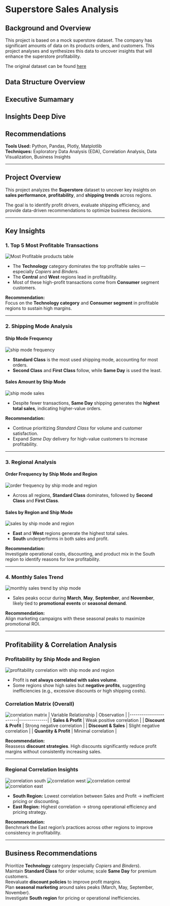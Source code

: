 # Superstore Sales Analysis  

## Background and Overview
This project is based on a mock superstore dataset. The company has significant amounts of data on its products orders, and customers. This project analyses and synthesizes this data to uncover insights that will enhance the superstore profitability.  

The original dataset can be found [here](https://usfedu-my.sharepoint.com/:x:/g/personal/lorrayne_usf_edu/EcGQGlYn56hIoRIFKAQOP-0B_8SEwR0CelpfssVhzTI8ug?e=fKVIJd)
 

## Data Structure Overview
## Executive Sumamary
## Insights Deep Dive
## Recommendations

**Tools Used:** Python, Pandas, Plotly, Matplotlib  
**Techniques:** Exploratory Data Analysis (EDA), Correlation Analysis, Data Visualization, Business Insights  

---

## Project Overview  
This project analyzes the **Superstore** dataset to uncover key insights on **sales performance**, **profitability**, and **shipping trends** across regions.  

The goal is to identify profit drivers, evaluate shipping efficiency, and provide data-driven recommendations to optimize business decisions.  

---

## Key Insights  

### **1. Top 5 Most Profitable Transactions**
![Most Profitable products table](https://github.com/julialorrayne/Projects-images/blob/main/superstore/5%20most%20profitable.png?raw=true)
- The **Technology** category dominates the top profitable sales — especially *Copiers* and *Binders*.  
- The **Central** and **West** regions lead in profitability.  
- Most of these high-profit transactions come from **Consumer** segment customers.  

**Recommendation:**  
Focus on the **Technology category** and **Consumer segment** in profitable regions to sustain high margins.

---

### **2. Shipping Mode Analysis**

#### **Ship Mode Frequency**
![ship mode frequency](https://github.com/julialorrayne/Projects-images/blob/main/superstore/ship%20mode.png?raw=true)
- **Standard Class** is the most used shipping mode, accounting for most orders.  
- **Second Class** and **First Class** follow, while **Same Day** is used the least.

#### **Sales Amount by Ship Mode**
![ship mode sales](https://github.com/julialorrayne/Projects-images/blob/main/superstore/ship%20mode%20sales.png?raw=true)
- Despite fewer transactions, **Same Day** shipping generates the **highest total sales**, indicating higher-value orders.

**Recommendation:**  
- Continue prioritizing *Standard Class* for volume and customer satisfaction.  
- Expand *Same Day* delivery for high-value customers to increase profitability.

---

### **3. Regional Analysis**

#### **Order Frequency by Ship Mode and Region**
![order frequency by ship mode and region](https://github.com/julialorrayne/Projects-images/blob/main/superstore/order%20frequency%20by%20ship%20mode%20and%20region.png?raw=true)
- Across all regions, **Standard Class** dominates, followed by **Second Class** and **First Class**.

#### **Sales by Region and Ship Mode**
![sales by ship mode and region](https://github.com/julialorrayne/Projects-images/blob/main/superstore/sales%20by%20ship%20mode%20and%20region.png?raw=true)
- **East** and **West** regions generate the highest total sales.  
- **South** underperforms in both sales and profit.

**Recommendation:**  
Investigate operational costs, discounting, and product mix in the South region to identify reasons for low profitability.

---

### **4. Monthly Sales Trend**
![monthly sales trend by ship mode](https://github.com/julialorrayne/Projects-images/blob/main/superstore/monthly%20sales%20trend%20by%20ship%20mode.png?raw=true)
- Sales peaks occur during **March**, **May**, **September**, and **November**, likely tied to **promotional events** or **seasonal demand**.  

**Recommendation:**  
Align marketing campaigns with these seasonal peaks to maximize promotional ROI.

---

## Profitability & Correlation Analysis

### **Profitability by Ship Mode and Region**
![profitability correlation with ship mode and region](https://github.com/julialorrayne/Projects-images/blob/main/superstore/profitability%20correlation%20with%20ship%20mode%20and%20region.png?raw=true)
- Profit is **not always correlated with sales volume**.  
- Some regions show high sales but **negative profits**, suggesting inefficiencies (e.g., excessive discounts or high shipping costs).

### **Correlation Matrix (Overall)**
![correlation matrix](https://github.com/julialorrayne/Projects-images/blob/main/superstore/correlation%20matrix.png?raw=true)
| Variable Relationship | Observation |
|-----------------------|--------------|
| **Sales & Profit** | Weak positive correlation |
| **Discount & Profit** | Strong negative correlation |
| **Discount & Sales** | Slight negative correlation |
| **Quantity & Profit** | Minimal correlation |

**Recommendation:**  
Reassess **discount strategies**. High discounts significantly reduce profit margins without consistently increasing sales.

---

### **Regional Correlation Insights**
![correlation south](https://github.com/julialorrayne/Projects-images/blob/main/superstore/correlation%20south.png?raw=true)
![correlation west](https://github.com/julialorrayne/Projects-images/blob/main/superstore/correlation%20west.png?raw=true)
![correlation central](https://github.com/julialorrayne/Projects-images/blob/main/superstore/correlation%20central.png?raw=true)
![correlation east](https://github.com/julialorrayne/Projects-images/blob/main/superstore/correlation%20east.png?raw=true)
- **South Region:** Lowest correlation between Sales and Profit → inefficient pricing or discounting.  
- **East Region:** Highest correlation → strong operational efficiency and pricing strategy.  

**Recommendation:**  
Benchmark the East region’s practices across other regions to improve consistency in profitability.

---
## Business Recommendations
Prioritize **Technology** category (especially *Copiers* and *Binders*).  
Maintain **Standard Class** for order volume; scale **Same Day** for premium customers.  
Reevaluate **discount policies** to improve profit margins.  
Plan **seasonal marketing** around sales peaks (March, May, September, November).  
Investigate **South region** for pricing or operational inefficiencies.  
